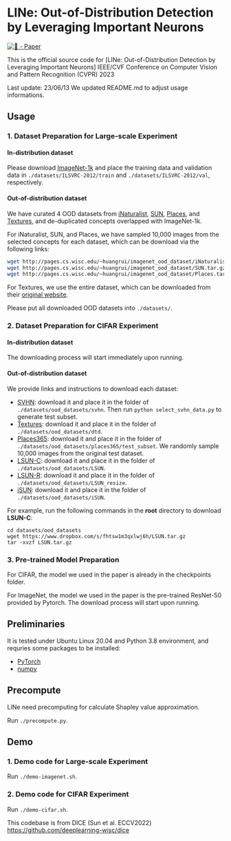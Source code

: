 # LINe: Out-of-Distribution Detection by Leveraging Important Neurons

[![🦢 - Paper](https://img.shields.io/badge/🦢-Paper-red)](https://arxiv.org/abs/2303.13995)

This is the official source code for [LINe: Out-of-Distribution Detection by Leveraging Important Neurons] 
IEEE/CVF Conference on Computer Vision and Pattern Recognition (CVPR) 2023

Last update: 23/06/13
We updated README.md to adjust usage informations.

## Usage

### 1. Dataset Preparation for Large-scale Experiment 

#### In-distribution dataset

Please download [ImageNet-1k](http://www.image-net.org/challenges/LSVRC/2012/index) and place the training data and validation data in
`./datasets/ILSVRC-2012/train` and  `./datasets/ILSVRC-2012/val`, respectively.

#### Out-of-distribution dataset

We have curated 4 OOD datasets from 
[iNaturalist](https://arxiv.org/pdf/1707.06642.pdf), 
[SUN](https://vision.princeton.edu/projects/2010/SUN/paper.pdf), 
[Places](http://places2.csail.mit.edu/PAMI_places.pdf), 
and [Textures](https://arxiv.org/pdf/1311.3618.pdf), 
and de-duplicated concepts overlapped with ImageNet-1k.

For iNaturalist, SUN, and Places, we have sampled 10,000 images from the selected concepts for each dataset,
which can be download via the following links:
```bash
wget http://pages.cs.wisc.edu/~huangrui/imagenet_ood_dataset/iNaturalist.tar.gz
wget http://pages.cs.wisc.edu/~huangrui/imagenet_ood_dataset/SUN.tar.gz
wget http://pages.cs.wisc.edu/~huangrui/imagenet_ood_dataset/Places.tar.gz
```

For Textures, we use the entire dataset, which can be downloaded from their
[original website](https://www.robots.ox.ac.uk/~vgg/data/dtd/).

Please put all downloaded OOD datasets into `./datasets/`.

### 2. Dataset Preparation for CIFAR Experiment 

#### In-distribution dataset

The downloading process will start immediately upon running. 

#### Out-of-distribution dataset
We provide links and instructions to download each dataset:

* [SVHN](http://ufldl.stanford.edu/housenumbers/test_32x32.mat): download it and place it in the folder of `./datasets/ood_datasets/svhn`. Then run `python select_svhn_data.py` to generate test subset.
* [Textures](https://www.robots.ox.ac.uk/~vgg/data/dtd/download/dtd-r1.0.1.tar.gz): download it and place it in the folder of `./datasets/ood_datasets/dtd`.
* [Places365](http://data.csail.mit.edu/places/places365/test_256.tar): download it and place it in the folder of `./datasets/ood_datasets/places365/test_subset`. We randomly sample 10,000 images from the original test dataset. 
* [LSUN-C](https://www.dropbox.com/s/fhtsw1m3qxlwj6h/LSUN.tar.gz): download it and place it in the folder of `./datasets/ood_datasets/LSUN`.
* [LSUN-R](https://www.dropbox.com/s/moqh2wh8696c3yl/LSUN_resize.tar.gz): download it and place it in the folder of `./datasets/ood_datasets/LSUN_resize`.
* [iSUN](https://www.dropbox.com/s/ssz7qxfqae0cca5/iSUN.tar.gz): download it and place it in the folder of `./datasets/ood_datasets/iSUN`.

For example, run the following commands in the **root** directory to download **LSUN-C**:
```
cd datasets/ood_datasets
wget https://www.dropbox.com/s/fhtsw1m3qxlwj6h/LSUN.tar.gz
tar -xvzf LSUN.tar.gz
```
### 3. Pre-trained Model Preparation

For CIFAR, the model we used in the paper is already in the checkpoints folder. 

For ImageNet, the model we used in the paper is the pre-trained ResNet-50 provided by Pytorch. The download process
will start upon running.

## Preliminaries
It is tested under Ubuntu Linux 20.04 and Python 3.8 environment, and requries some packages to be installed:
* [PyTorch](https://pytorch.org/)
* [numpy](http://www.numpy.org/)

## Precompute
LINe need precomputing for calculate Shapley value approximation.

Run `./precompute.py`.

## Demo
### 1. Demo code for Large-scale Experiment 

Run `./demo-imagenet.sh`.

### 2. Demo code for CIFAR Experiment 

Run `./demo-cifar.sh`.

This codebase is from DICE (Sun et al. ECCV2022) 
https://github.com/deeplearning-wisc/dice
